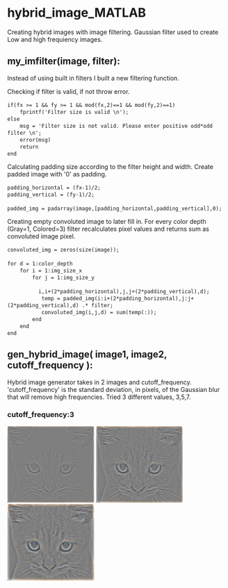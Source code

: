 # hybrid_image_MATLAB

Creating hybrid images with image filtering. Gaussian filter used to create Low and high frequiency images.

## my_imfilter(image, filter):

Instead of using built in filters I built a new filtering function.

Checking if filter is valid, if not throw error.

```
if(fx >= 1 && fy >= 1 && mod(fx,2)==1 && mod(fy,2)==1)
    fprintf('Filter size is valid \n');    
else
    msg = 'Filter size is not valid. Please enter positive odd*odd filter \n';
    error(msg)
    return
end  
```

Calculating padding size according to the filter height and width. Create padded image with '0' as padding.
```
padding_horizontal = (fx-1)/2;
padding_vertical = (fy-1)/2;

padded_img = padarray(image,[padding_horizontal,padding_vertical],0);
```

Creating empty convoluted image to later fill in. For every color depth (Gray=1, Colored=3) filter recalculates pixel values and returns sum as convoluted image pixel.
```
convoluted_img = zeros(size(image));

for d = 1:color_depth
    for i = 1:img_size_x
        for j = 1:img_size_y

          i,i+(2*padding_horizontal),j,j+(2*padding_vertical),d);
           temp = padded_img(i:i+(2*padding_horizontal),j:j+(2*padding_vertical),d) .* filter;
           convoluted_img(i,j,d) = sum(temp(:));
        end
    end
end
```

## gen_hybrid_image( image1, image2, cutoff_frequency ):

Hybrid image generator takes in 2 images and cutoff_frequency. 'cutoff_frequency' is the standard deviation, in pixels, of the Gaussian blur that will remove high frequencies. Tried 3 different values, 3,5,7.

### cutoff_frequency:3

<img width="200" alt="High Frequency Image cutoff_frequency 3" src="/imgs/high_frequencies_3.JPG">
<img width="200" alt="High Frequency Image cutoff_frequency 3" src="/imgs/high_frequencies_5.JPG">
<img width="200" alt="High Frequency Image cutoff_frequency 3" src="/imgs/high_frequencies_7.JPG">





